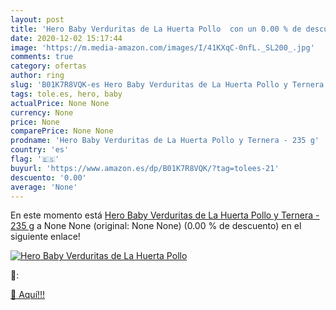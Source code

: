 ```yaml
---
layout: post
title: 'Hero Baby Verduritas de La Huerta Pollo  con un 0.00 % de descuento'
date: 2020-12-02 15:17:44
image: 'https://m.media-amazon.com/images/I/41KXqC-0nfL._SL200_.jpg'
comments: true
category: ofertas
author: ring
slug: 'B01K7R8VQK-es Hero Baby Verduritas de La Huerta Pollo y Ternera - 235 g'
tags: tole.es, hero, baby
actualPrice: None None
currency: None
price: None
comparePrice: None None
prodname: 'Hero Baby Verduritas de La Huerta Pollo y Ternera - 235 g'
country: 'es'
flag: '🇪🇸'
buyurl: 'https://www.amazon.es/dp/B01K7R8VQK/?tag=tolees-21'
descuento: '0.00'
average: 'None'
---
```


En este momento está [Hero Baby Verduritas de La Huerta Pollo y Ternera - 235 g](https://www.amazon.es/dp/B01K7R8VQK/?tag=tolees-21) a None None (original: None None) (0.00 %  de descuento) en el siguiente enlace!

[![Hero Baby Verduritas de La Huerta Pollo ](https://m.media-amazon.com/images/I/41KXqC-0nfL._SL200_.jpg)](https://www.amazon.es/dp/B01K7R8VQK/?tag=tolees-21)

🔎:


[🛒 Aquí!!!](https://www.amazon.es/dp/B01K7R8VQK/?tag=tolees-21)
